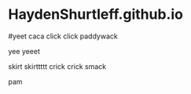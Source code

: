 # HaydenShurtleff.github.io


#yeet
 caca
click click paddywack

yee yeeet

skirt skirttttt
crick crick
smack

pam
